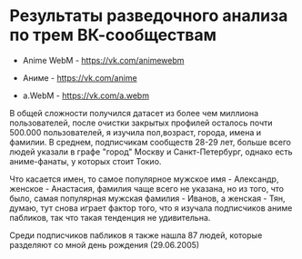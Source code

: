 # Результаты разведочного анализа по трем ВК-сообществам 
- Anime WebM - https://vk.com/animewebm

- Аниме - https://vk.com/anime  

- a.WebM - https://vk.com/a.webm 


В  общей сложности получился датасет из более чем миллиона пользователей, после очистки закрытых профилей осталось почти 500.000 пользователей, я изучила пол,возраст, города, имена и фамилии. В среднем, подписчикам сообществ 28-29 лет, больше всего людей указали в графе "город" Москву и Санкт-Петербург, однако есть аниме-фанаты, у которых стоит Токио.

Что касается имен, то самое популярное мужское имя - Александр, женское - Анастасия, фамилия чаще всего не указана, но из того, что было, самая популярная мужская фамилия - Иванов, а женская - Тян, думаю, тут снова играет фактор того, что я изучала подписчиков аниме пабликов, так что такая тенденция  не удивительна.

Среди подписчиков пабликов я также нашла 87  людей, которые разделяют со мной день рождения (29.06.2005)